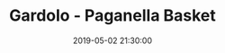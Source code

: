---
title: Gardolo - Paganella Basket
date: 2019-05-02 21:30:00
squadra-a: Paganella Basket
punteggio-a: 
squadra-b: Bc Gardolo
punteggio-b: 
partite/squadra: promozione-18-19
luogo: Centro Sportivo Trento Nord
categoria: promozione
---